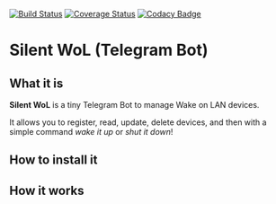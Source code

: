 [![Build Status](https://travis-ci.org/SilentFrogNet/silent_wol.svg?branch=master)](https://travis-ci.org/SilentFrogNet/silent_wol)
[![Coverage Status](https://coveralls.io/repos/github/SilentFrogNet/silent_wol/badge.svg?branch=master)](https://coveralls.io/github/SilentFrogNet/silent_wol?branch=master)
[![Codacy Badge](https://api.codacy.com/project/badge/Grade/f12f0230d5d14e3c917346b820e22250)](https://www.codacy.com/app/SilentFrogNet/silent_wol?utm_source=github.com&amp;utm_medium=referral&amp;utm_content=SilentFrogNet/silent_wol&amp;utm_campaign=Badge_Grade)

# Silent WoL (Telegram Bot)

## What it is

**Silent WoL** is a tiny Telegram Bot to manage Wake on LAN devices.

It allows you to register, read, update, delete devices, and then with a simple command *wake it up* or *shut it down*!

## How to install it

## How it works
